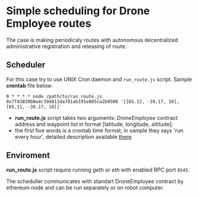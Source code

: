 # Simple scheduling for Drone Employee routes

The case is making periodicaly routes with autonomous 
decentralized administrative registration and releasing of route.

## Scheduler

For this case try to use UNIX Cron daemon and `run_route.js` script.
Sample **crontab** file below:

    0 * * * * node /path/to/run_route.js 0x7f43839b8e4c39d811da781ab191e885ca2b9508 '[[65.12, -39.17, 10], [65.11, -39.17, 10]]'

* **run_route.js** script takes two arguments: *DroneEmployee* contract address and waypoint list in format [latitude, longitude, altitude];
* the first five words is a crontab time format, in sample they says 'run every hour', detailed description available [there](https://en.wikipedia.org/wiki/Cron).

## Enviroment

**run_route.js** script require running *geth* or *eth* with enabled RPC port `8545`.

The scheduller communicates with standart DroneEmployee contract by ethereum node and can be run separately or on robot computer.


